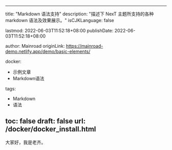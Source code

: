 <!--
 * @Author: tonc tonc@163.com
 * @Date: 2024-10-28 06:59:55
 * @LastEditors: tonc tonc@163.com
 * @LastEditTime: 2024-10-31 07:39:34
 * @FilePath: \hugo\content\post\docker_install.md
 * @Description: 这是默认设置,请设置`customMade`, 打开koroFileHeader查看配置 进行设置: https://github.com/OBKoro1/koro1FileHeader/wiki/%E9%85%8D%E7%BD%AE
-->
---
title: "Markdown 语法支持"
description: "描述下 NexT 主题所支持的各种 markdown 语法及效果展示。"
isCJKLanguage: false

lastmod: 2022-06-03T11:52:18+08:00
publishDate: 2022-06-03T11:52:18+08:00

author: Mainroad
originLink: https://mainroad-demo.netlify.app/demo/basic-elements/

docker:
 - 示例文章
 - Markdown语法
 
tags:
 - Markdown
 - 语法

toc: false
draft: false
url: /docker/docker_install.html
---

大家好，我是老齐。